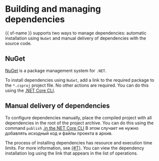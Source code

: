 # Building and managing dependencies

{{ sf-name }} supports two ways to manage dependencies: automatic installation using `NuGet` and manual delivery of dependencies with the source code.

## NuGet

[NuGet](https://docs.microsoft.com/en-us/nuget/what-is-nuget) is a package management system for `.NET`.

To install dependencies using `NuGet`, add a link to the required package to the `*.csproj` project file. No other actions are required. You can do this using the [.NET Core CLI](https://docs.microsoft.com/en-us/dotnet/core/tools/dotnet-add-package).

## Manual delivery of dependencies

To configure dependencies manually, place the compiled project with all dependencies in the root of the project archive.
You can do this using the command `publish` [.in the NET Core CLI](https://docs.microsoft.com/en-us/dotnet/core/tools/dotnet-publish)
В этом случает не нужно добавлять исходный код и файлы проекта в архив.

The process of installing dependencies has resource and execution time limits. For more information, see [{#T}](../../concepts/limits.md). You can view the dependency installation log using the link that appears in the list of operations.